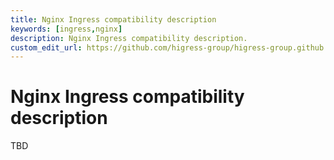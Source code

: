 ```yaml
---
title: Nginx Ingress compatibility description
keywords: [ingress,nginx]
description: Nginx Ingress compatibility description.
custom_edit_url: https://github.com/higress-group/higress-group.github.io/blob/main/i18n/zh-cn/docusaurus-plugin-content-docs/current/user/nginx-ingress.md
---
```


# Nginx Ingress compatibility description

TBD
